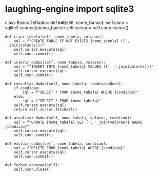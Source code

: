 # laughing-engine  import sqlite3

class BancoDeDados:
    def __init__(self, nome_banco):
        self.conn = sqlite3.connect(nome_banco)
        self.cursor = self.conn.cursor()

    def criar_tabela(self, nome_tabela, colunas):
        sql = f"CREATE TABLE IF NOT EXISTS {nome_tabela} ({', '.join(colunas)})"
        self.cursor.execute(sql)
        self.conn.commit()

    def inserir_dados(self, nome_tabela, valores):
        sql = f"INSERT INTO {nome_tabela} VALUES ({', '.join(valores)})"
        self.cursor.execute(sql)
        self.conn.commit()

    def consultar_dados(self, nome_tabela, condicao=None):
        if condicao:
            sql = f"SELECT * FROM {nome_tabela} WHERE {condicao}"
        else:
            sql = f"SELECT * FROM {nome_tabela}"
        self.cursor.execute(sql)
        return self.cursor.fetchall()

    def atualizar_dados(self, nome_tabela, valores, condicao):
        sql = f"UPDATE {nome_tabela} SET {', '.join(valores)} WHERE {condicao}"
        self.cursor.execute(sql)
        self.conn.commit()

    def excluir_dados(self, nome_tabela, condicao):
        sql = f"DELETE FROM {nome_tabela} WHERE {condicao}"
        self.cursor.execute(sql)
        self.conn.commit()

    def fechar_conexao(self):
        self.conn.close()
